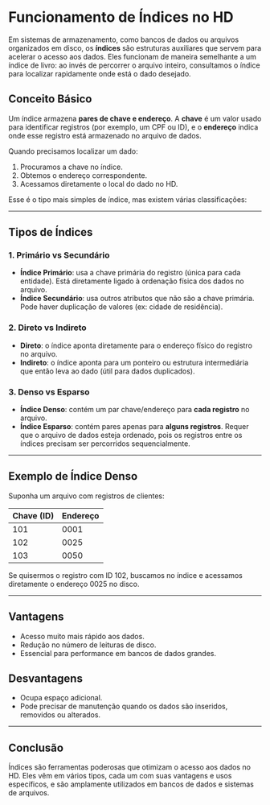 # Funcionamento de Índices no HD

Em sistemas de armazenamento, como bancos de dados ou arquivos organizados em disco, os **índices** são estruturas auxiliares que servem para acelerar o acesso aos dados. Eles funcionam de maneira semelhante a um índice de livro: ao invés de percorrer o arquivo inteiro, consultamos o índice para localizar rapidamente onde está o dado desejado.

## Conceito Básico

Um índice armazena **pares de chave e endereço**. A **chave** é um valor usado para identificar registros (por exemplo, um CPF ou ID), e o **endereço** indica onde esse registro está armazenado no arquivo de dados.

Quando precisamos localizar um dado:
1. Procuramos a chave no índice.
2. Obtemos o endereço correspondente.
3. Acessamos diretamente o local do dado no HD.

Esse é o tipo mais simples de índice, mas existem várias classificações:

---

## Tipos de Índices

### 1. Primário vs Secundário

- **Índice Primário**: usa a chave primária do registro (única para cada entidade). Está diretamente ligado à ordenação física dos dados no arquivo.
- **Índice Secundário**: usa outros atributos que não são a chave primária. Pode haver duplicação de valores (ex: cidade de residência).

### 2. Direto vs Indireto

- **Direto**: o índice aponta diretamente para o endereço físico do registro no arquivo.
- **Indireto**: o índice aponta para um ponteiro ou estrutura intermediária que então leva ao dado (útil para dados duplicados).

### 3. Denso vs Esparso

- **Índice Denso**: contém um par chave/endereço para **cada registro** no arquivo.
- **Índice Esparso**: contém pares apenas para **alguns registros**. Requer que o arquivo de dados esteja ordenado, pois os registros entre os índices precisam ser percorridos sequencialmente.

---

## Exemplo de Índice Denso

Suponha um arquivo com registros de clientes:

| Chave (ID) | Endereço |
|------------|----------|
| 101        | 0001     |
| 102        | 0025     |
| 103        | 0050     |

Se quisermos o registro com ID 102, buscamos no índice e acessamos diretamente o endereço 0025 no disco.

---

## Vantagens

- Acesso muito mais rápido aos dados.
- Redução no número de leituras de disco.
- Essencial para performance em bancos de dados grandes.

## Desvantagens

- Ocupa espaço adicional.
- Pode precisar de manutenção quando os dados são inseridos, removidos ou alterados.

---

## Conclusão

Índices são ferramentas poderosas que otimizam o acesso aos dados no HD. Eles vêm em vários tipos, cada um com suas vantagens e usos específicos, e são amplamente utilizados em bancos de dados e sistemas de arquivos.
